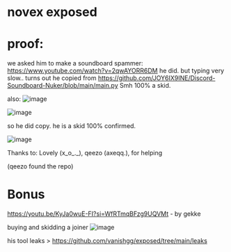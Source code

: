 # novex exposed 

# proof:

we asked him to make a soundboard spammer:
<https://www.youtube.com/watch?v=2qwAYORR6DM>
he did. but typing very slow.. turns out he copied from <https://github.com/JOY6IX9INE/Discord-Soundboard-Nuker/blob/main/main.py> Smh 100% a skid.

also:
![image](https://github.com/user-attachments/assets/9d537332-3e65-47cd-a934-f560f0bdc628)

![image](https://github.com/user-attachments/assets/1c3625e4-b5bb-434f-ae55-e94fa465ab8b)

so he did copy. he is a skid 100% confirmed.

![image](https://github.com/user-attachments/assets/2e9fb6f2-34ea-4c2d-b740-db0a6bc03bec)

Thanks to: Lovely (x_o_._), qeezo (axeqq.), for helping

(qeezo found the repo)

# Bonus
<https://youtu.be/KyJa0wuE-FI?si=WfRTmqBFzg9UQVMt> - by gekke

buying and skidding a joiner
![image](https://github.com/user-attachments/assets/77e26c0d-3bc3-437d-931e-0e77627a0ca8)

his tool leaks > <https://github.com/vanishgg/exposed/tree/main/leaks>


